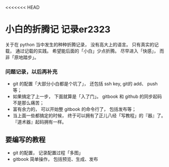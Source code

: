 <<<<<<< HEAD
# 小白的折腾记 记录er2323

关于在 python 当中发生的种种折腾记录， 没有高大上的语言。 只有真实的记载， 通过记载的实践。 希望能后面的「小白」少点折腾。 尽早进入「快感」， 而非「原地踏步」。


### 问题记录，以后再补充

- git 的配置「大部分小白都是个坑了」， 还包括 ssh key, git的 add、 push 等；
- 如果搞定了上一步， 下面就算是「入了门」。 gitbook 和 github 的同步起码不是那么痛苦；
- 富有余力的， 可以开始整 gitbook 的命令行了， 包括发布等；
- 当上面一些都搞定的时候， 终于可以拥有了正儿八经「写教程」的『器』了。 『道术器』起码拥有一样。

## 要编写的教程

- git 的配置， 记录配置过程「多图」
- gitbook 简单操作， 包括预览、生成、发布


